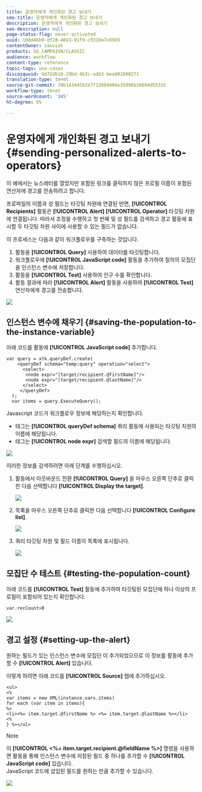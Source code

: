 ```yaml
---
title: 운영자에게 개인화된 경고 보내기
seo-title: 운영자에게 개인화된 경고 보내기
description: 운영자에게 개인화된 경고 보내기
seo-description: null
page-status-flag: never-activated
uuid: 10dd46b9-df28-4043-91f9-c9316a7c69d3
contentOwner: sauviat
products: SG_CAMPAIGN/CLASSIC
audience: workflow
content-type: reference
topic-tags: use-cases
discoiquuid: 4d72db10-29bd-4b3c-adb3-bead02890271
translation-type: tm+mt
source-git-commit: 70b143445b2e77128b9404e35d96b39694d55335
workflow-type: tm+mt
source-wordcount: '345'
ht-degree: 5%

---
```



# 운영자에게 개인화된 경고 보내기{#sending-personalized-alerts-to-operators}

이 예에서는 뉴스레터를 열었지만 포함된 링크를 클릭하지 않은 프로필 이름이 포함된 연산자에 경고를 전송하려고 합니다.

프로파일의 이름과 성 필드는 타깃팅 차원에 연결된 반면, **[!UICONTROL Recipients]** 활동은 **[!UICONTROL Alert]** **[!UICONTROL Operator]** 타깃팅 차원에 연결됩니다. 따라서 조정을 수행하고 첫 번째 및 성 필드를 검색하고 경고 활동에 표시할 두 타깃팅 차원 사이에 사용할 수 있는 필드가 없습니다.

이 프로세스는 다음과 같이 워크플로우를 구축하는 것입니다.

1. 활동을 **[!UICONTROL Query]** 사용하여 데이터를 타깃팅합니다.
1. 워크플로우에 **[!UICONTROL JavaScript code]** 활동을 추가하여 질의의 모집단을 인스턴스 변수에 저장합니다.
1. 활동을 **[!UICONTROL Test]** 사용하여 인구 수를 확인합니다.
1. 활동 결과에 따라 **[!UICONTROL Alert]** 활동을 사용하여 **[!UICONTROL Test]** 연산자에게 경고를 전송합니다.

![](assets/uc_operator_1.png)

## 인스턴스 변수에 채우기 {#saving-the-population-to-the-instance-variable}

아래 코드를 활동에 **[!UICONTROL JavaScript code]** 추가합니다.

```
var query = xtk.queryDef.create(  
    <queryDef schema="temp:query" operation="select">  
      <select>  
       <node expr="[target/recipient.@firstName]"/>  
       <node expr="[target/recipient.@lastName]"/>  
      </select>  
     </queryDef>  
  );  
  var items = query.ExecuteQuery();
```

Javascript 코드가 워크플로우 정보에 해당하는지 확인합니다.

* 태그는 **[!UICONTROL queryDef schema]** 쿼리 활동에 사용되는 타깃팅 차원의 이름에 해당됩니다.
* 태그는 **[!UICONTROL node expr]** 검색할 필드의 이름에 해당됩니다.

![](assets/uc_operator_3.png)

이러한 정보를 검색하려면 아래 단계를 수행하십시오.

1. 활동에서 아웃바운드 전환 **[!UICONTROL Query]** 을 마우스 오른쪽 단추로 클릭한 다음 선택합니다 **[!UICONTROL Display the target]**.

   ![](assets/uc_operator_4.png)

1. 목록을 마우스 오른쪽 단추로 클릭한 다음 선택합니다 **[!UICONTROL Configure list]**.

   ![](assets/uc_operator_5.png)

1. 쿼리 타깃팅 차원 및 필드 이름이 목록에 표시됩니다.

   ![](assets/uc_operator_6.png)

## 모집단 수 테스트 {#testing-the-population-count}

아래 코드를 **[!UICONTROL Test]** 활동에 추가하여 타깃팅된 모집단에 하나 이상의 프로필이 포함되어 있는지 확인합니다.

```
var.recCount>0
```

![](assets/uc_operator_7.png)

## 경고 설정 {#setting-up-the-alert}

원하는 필드가 있는 인스턴스 변수에 모집단 이 추가되었으므로 이 정보를 활동에 추가할 수 **[!UICONTROL Alert]** 있습니다.

이렇게 하려면 아래 코드를 **[!UICONTROL Source]** 탭에 추가하십시오.

```
<ul>
<%
var items = new XML(instance.vars.items)
for each (var item in items){
%>
<li><%= item.target.@firstName %> <%= item.target.@lastName %></li>
<%
} %></ul>
```

>[!NOTE]
>
>이 **[!UICONTROL <%= item.target.recipient.@fieldName %>]** 명령을 사용하면 활동을 통해 인스턴스 변수에 저장된 필드 중 하나를 추가할 수 **[!UICONTROL JavaScript code]** 있습니다.\
>JavaScript 코드에 삽입된 필드를 원하는 만큼 추가할 수 있습니다.

![](assets/uc_operator_8.png)


